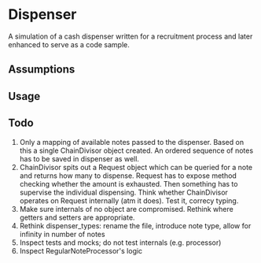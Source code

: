 # Dispenser
A simulation of a cash dispenser written for a recruitment process and
later enhanced to serve as a code sample.

## Assumptions

## Usage

## Todo
1. Only a mapping of available notes passed to the dispenser. 
Based on this a single ChainDivisor object created. 
An ordered sequence of notes has to be saved in dispenser as well.
2. ChainDivisor spits out a Request object which can be queried for a note
and returns how many to dispense. Request has to expose method checking 
whether the amount is exhausted. Then something has to supervise the
individual dispensing. Think whether ChainDivisor operates on Request
internally (atm it does). Test it, correcy typing.
3. Make sure internals of no object are compromised. Rethink
where getters and setters are appropriate.
4. Rethink dispenser_types: rename the file, introduce note type,
allow for infinity in number of notes
5. Inspect tests and mocks; do not test internals (e.g. processor)
6. Inspect RegularNoteProcessor's logic
